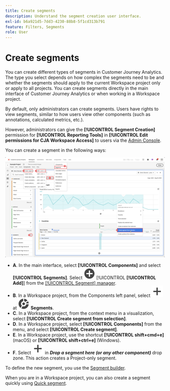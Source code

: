 ```yaml
---
title: Create segments
description: Understand the segment creation user interface.
exl-id: b6a921d5-7dd3-4230-88b8-5f1cd313b791
feature: Filters, Segments
role: User
---
```

# Create segments

You can create different types of segments in Customer Journey Analytics.  The type you select depends on how complex the segments need to be and whether the segments should apply to the current Workspace project only or apply to all projects. You can create segments directly in the main interface of Customer Journey Analytics or when working in a Workspace project. 

By default, only administrators can create segments. Users have rights to view segments, similar to how users view other components (such as annotations, calculated metrics, etc.).

However, administrators can give the **[!UICONTROL Segment Creation]** permission for **[!UICONTROL Reporting Tools]** in **[!UICONTROL Edit permissions for CJA Workspace Access]** to users via the [Admin Console](/help/technotes/access-control.md#user-level-access).

You can create a segment in the following ways:

![Ways to create a segment](assets/create-filter.png)

* **A**. In the main interface, select **[!UICONTROL Components]** and select **[!UICONTROL Segments]**. Select ![AddCircle](/help/assets/icons/AddCircle.svg) [!UICONTROL **[!UICONTROL Add]**] from the [[!UICONTROL Segment] manager](/help/components/segments/seg-manage.md). 
* **B**. In a Workspace project, from the Components left panel, select ![Add](/help/assets/icons/Add.svg) at ![Segment](/help/assets/icons/Segmentation.svg) **Segments**.
* **C**. In a Workspace project, from the context menu in a visualization, select **[!UICONTROL Create segment from selection]**.
* **D**. In a Workspace project, select **[!UICONTROL Components]** from the menu, and select **[!UICONTROL Create segment]**. 
* **E**. In a Workspace project, use the shortcut **[!UICONTROL shift+cmd+e]** (macOS) or **[!UICONTROL shift+ctrl+e]** (Windows).
* **F**. Select ![Add](/help/assets/icons/Add.svg) in ***Drop a segment here (or any other component)*** drop zone. This action creates a Project-only segment.

To define the new segment, you use the [Segment builder](/help/components/segments/seg-builder.md).

When you are in a Workspace project, you can also create a segment quickly using [Quick segment](/help/components/segments/seg-quick.md).
